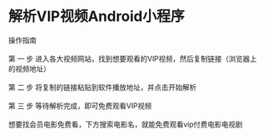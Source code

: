 # 解析VIP视频Android小程序

操作指南<br>  
第 一 步 进入各大视频网站，找到想要观看的VIP视频，然后复制链接（浏览器上的视频地址）<br>  
第 二 步 将复制的链接粘贴到软件播放地址，并点击开始解析<br>  
第 三 步 等待解析完成，即可免费观看VIP视频<br>  
想要找会员电影免费看，下方搜索电影名，就能免费观看vip付费电影电视剧<br>  
